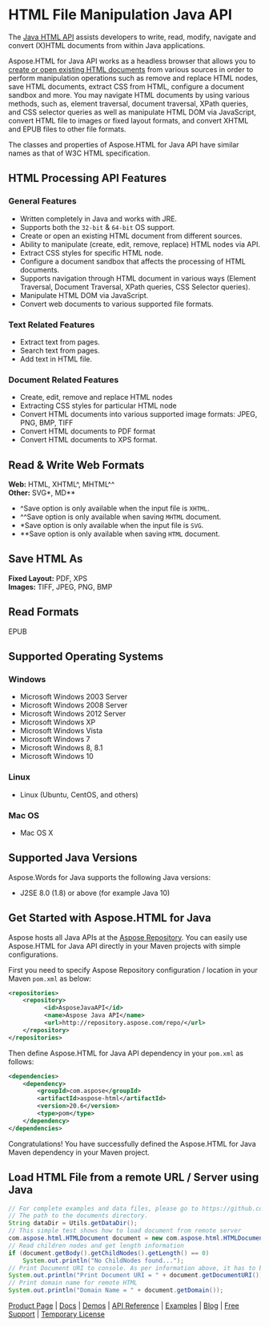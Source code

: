 # HTML File Manipulation Java API

The [Java HTML API](https://products.aspose.com/html/java) assists developers to write, read, modify, navigate and convert (X)HTML documents from within Java applications.

Aspose.HTML for Java API works as a headless browser that allows you to [create or open existing HTML documents](https://docs.aspose.com/display/htmljava/Loading+an+existing+HTML+document) from various sources in order to perform manipulation operations such as remove and replace HTML nodes, save HTML documents, extract CSS from HTML, configure a document sandbox and more. You may navigate HTML documents by using various methods, such as, element traversal, document traversal, XPath queries, and CSS selector queries as well as manipulate HTML DOM via JavaScript, convert HTML file to images or fixed layout formats, and convert XHTML and EPUB files to other file formats.

The classes and properties of Aspose.HTML for Java API have similar names as that of W3C HTML specification.

## HTML Processing API Features

### General Features

- Written completely in Java and works with JRE.
- Supports both the `32-bit` & `64-bit` OS support.
- Create or open an existing HTML document from different sources.
- Ability to manipulate (create, edit, remove, replace) HTML nodes via API.
- Extract CSS styles for specific HTML node.
- Configure a document sandbox that affects the processing of HTML documents.
- Supports navigation through HTML document in various ways (Element Traversal, Document Traversal, XPath queries, CSS Selector queries).
- Manipulate HTML DOM via JavaScript.
- Convert web documents to various supported file formats.

### Text Related Features

- Extract text from pages.
- Search text from pages.
- Add text in HTML file.

### Document Related Features

- Create, edit, remove and replace HTML nodes
- Extracting CSS styles for particular HTML node
- Convert HTML documents into various supported image formats: JPEG, PNG, BMP, TIFF
- Convert HTML documents to PDF format
- Convert HTML documents to XPS format.

## Read & Write Web Formats

**Web:** HTML, XHTML^, MHTML^^\
**Other:** SVG*, MD**

- ^Save option is only available when the input file is `XHTML`.
- ^^Save option is only available when saving `MHTML` document.
- *Save option is only available when the input file is `SVG`.
- **Save option is only available when saving `HTML` document.

## Save HTML As

**Fixed Layout:** PDF, XPS\
**Images:** TIFF, JPEG, PNG, BMP

## Read Formats

EPUB

## Supported Operating Systems

### Windows

- Microsoft Windows 2003 Server
- Microsoft Windows 2008 Server
- Microsoft Windows 2012 Server
- Microsoft Windows XP
- Microsoft Windows Vista
- Microsoft Windows 7
- Microsoft Windows 8, 8.1
- Microsoft Windows 10

### Linux

- Linux (Ubuntu, CentOS, and others)

### Mac OS

- Mac OS X

## Supported Java Versions

Aspose.Words for Java supports the following Java versions:

- J2SE 8.0 (1.8) or above (for example Java 10)

## Get Started with Aspose.HTML for Java

Aspose hosts all Java APIs at the [Aspose Repository](https://repository.aspose.com/webapp/#/artifacts/browse/tree/General/repo/com/aspose/aspose-html). You can easily use Aspose.HTML for Java API directly in your Maven projects with simple configurations.

First you need to specify Aspose Repository configuration / location in your Maven `pom.xml` as below:

```xml
<repositories>
    <repository>
          <id>AsposeJavaAPI</id>
          <name>Aspose Java API</name>
          <url>http://repository.aspose.com/repo/</url>
    </repository>
</repositories>
```

Then define Aspose.HTML for Java API dependency in your `pom.xml` as follows:

```xml
<dependencies>
    <dependency>
        <groupId>com.aspose</groupId>
        <artifactId>aspose-html</artifactId>
        <version>20.6</version>
        <type>pom</type>
    </dependency>
</dependencies>
```

Congratulations! You have successfully defined the Aspose.HTML for Java Maven dependency in your Maven project.

## Load HTML File from a remote URL / Server using Java

```java
// For complete examples and data files, please go to https://github.com/aspose-html/Aspose.Html-for-Java
// The path to the documents directory.
String dataDir = Utils.getDataDir();
// This simple test shows how to load document from remote server
com.aspose.html.HTMLDocument document = new com.aspose.html.HTMLDocument(new com.aspose.html.Url(dataDir + "input.html"));
// Read children nodes and get length information
if (document.getBody().getChildNodes().getLength() == 0)
    System.out.println("No ChildNodes found...");
// Print Document URI to console. As per information above, it has to be https://www.w3.org/TR/html5/
System.out.println("Print Document URI = " + document.getDocumentURI());
// Print domain name for remote HTML
System.out.println("Domain Name = " + document.getDomain());
```

[Product Page](https://products.aspose.com/html/java) | [Docs](https://docs.aspose.com/display/htmljava/Home) | [Demos](https://products.aspose.app/html/family) | [API Reference](https://apireference.aspose.com/java/html) | [Examples](https://github.com/aspose-html/Aspose.Html-for-Java) | [Blog](https://blog.aspose.com/category/html/) | [Free Support](https://forum.aspose.com/c/html) | [Temporary License](https://purchase.aspose.com/temporary-license)
